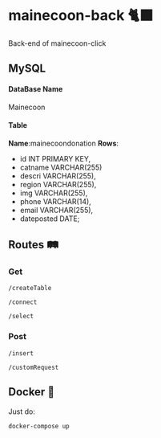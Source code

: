 # mainecoon-back 🐈‍⬛

Back-end of mainecoon-click

## MySQL 

#### DataBase Name
Mainecoon

#### Table
**Name**:mainecoondonation
**Rows**:
- id INT PRIMARY KEY,
- catname VARCHAR(255)
- descri VARCHAR(255),
- region VARCHAR(255),
- img VARCHAR(255),
- phone VARCHAR(14),
- email VARCHAR(255),
- dateposted DATE;


## Routes 🛤️

### Get

`/createTable`

`/connect`

`/select`

### Post

`/insert`

`/customRequest`

## Docker 🐋

Just do:

```
docker-compose up
```
